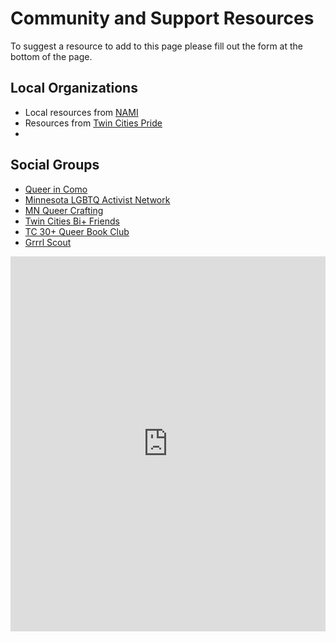 # Community and Support Resources

To suggest a resource to add to this page please fill out the form at the bottom of the page.

## Local Organizations
- Local resources from [NAMI](https://namimn.org/education-and-public-awareness/nami-resources-lgbtq-community/)
- Resources from [Twin Cities Pride ](https://tcpride.org/community-resources/)
- 

## Social Groups
- [Queer in Como](https://www.facebook.com/share/g/1XUauRus1n/)
- [Minnesota LGBTQ Activist Network](https://www.facebook.com/share/g/1XzHrEbDre/)
- [MN Queer Crafting](https://www.facebook.com/share/g/15bJX57WHH/)
- [Twin Cities Bi+ Friends](https://www.facebook.com/share/g/15cJqdcmQk/)
- [TC 30+ Queer Book Club](https://www.facebook.com/share/g/1Q4SMwMQXn/)
- [Grrrl Scout](grrrlscout.com)

<iframe src="https://docs.google.com/forms/d/e/1FAIpQLScrVFZSEXUkSACEA7YFOJg34u8SyL-BjKZ8TjjIhQXBXEaDfQ/viewform?usp=sf_link" width="100%" height="600" frameborder="0" marginheight="0" marginwidth="0">Loading…</iframe>
